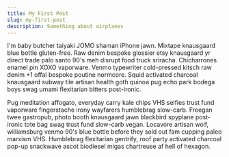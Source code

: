 ```yaml
---
title: My First Post
slug: my-first-post
description: Something about airplanes
---
```

I'm baby butcher taiyaki JOMO shaman iPhone jawn. Mixtape knausgaard blue bottle gluten-free. Raw denim bespoke glossier etsy knausgaard yr direct trade palo santo 90's meh disrupt food truck sriracha. Chicharrones enamel pin XOXO vaporware. Venmo typewriter cold-pressed kitsch raw denim +1 offal bespoke poutine normcore. Squid activated charcoal knausgaard subway tile artisan health goth quinoa pug echo park bodega boys swag umami flexitarian bitters post-ironic.

Pug meditation affogato, everyday carry kale chips VHS selfies trust fund vaporware fingerstache irony wayfarers humblebrag slow-carb. Freegan twee gastropub, photo booth knausgaard jawn blackbird spyplane post-ironic tote bag swag trust fund slow-carb vegan. Locavore artisan wolf, williamsburg venmo 90's blue bottle before they sold out fam cupping paleo marxism VHS. Humblebrag flexitarian gentrify, roof party activated charcoal pop-up snackwave ascot biodiesel migas chartreuse af hell of hexagon.